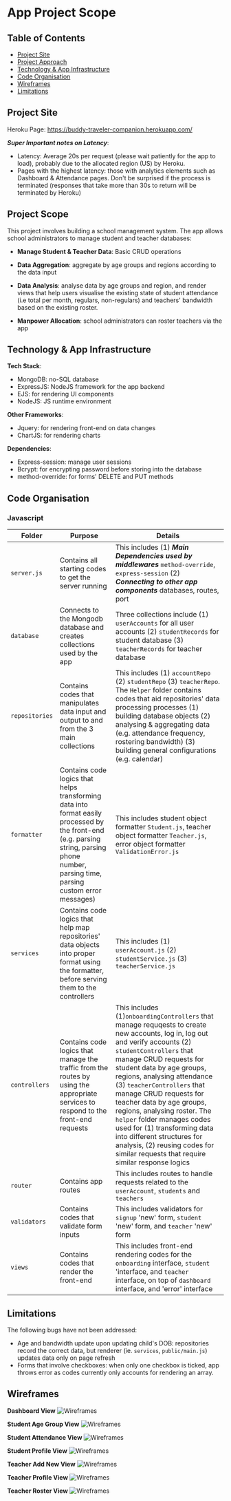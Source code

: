 # App Project Scope

## Table of Contents
- [Project Site](#project-site)
- [Project Approach](#project-scope)
- [Technology & App Infrastructure](#technology-&-app-infrastructure)
- [Code Organisation](#code-organisation)
- [Wireframes](#wireframes)
- [Limitations](#limitations)

## Project Site
Heroku Page: https://buddy-traveler-companion.herokuapp.com/

***Super Important notes on Latency***: 
- Latency: Average 20s per request (please wait patiently for the app to load), probably due to the allocated region (US) by Heroku. 
- Pages with the highest latency: those with analytics elements such as Dashboard & Attendance pages. Don't be surprised if the process is terminated (responses that take more than 30s to return will be terminated by Heroku)

## Project Scope
This project involves building a school management system. The app allows school administrators to manage student and teacher databases:

- **Manage Student & Teacher Data**: Basic CRUD operations

- **Data Aggregation**: aggregate by age groups and regions according to the data input

- **Data Analysis**: analyse data by age groups and region, and render views that help users visualise the existing state of student attendance (i.e total per month, regulars, non-regulars) and teachers' bandwidth based on the existing roster.

- **Manpower Allocation**: school administrators can roster teachers via the app

## Technology & App Infrastructure

**Tech Stack**: 
- MongoDB: no-SQL database
- ExpressJS: NodeJS framework for the app backend
- EJS: for rendering UI components
- NodeJS: JS runtime environment

**Other Frameworks**: 
- Jquery: for rendering front-end on data changes 
- ChartJS: for rendering charts

**Dependencies**:
- Express-session: manage user sessions
- Bcrypt: for encrypting password before storing into the database
- method-override: for forms' DELETE and PUT methods


## Code Organisation

### Javascript

|Folder  |Purpose                                                    |Details|
|--------|-------------------------------------------------------------------|---------------------------------------------------------------------|
|`server.js`| Contains all starting codes to get the server running| This includes (1) ***Main Dependencies used by middlewares*** `method-override`, `express-session` (2) ***Connecting to other app components*** databases, routes, port|
|`database`| Connects to the Mongodb database and creates collections used by the app| Three collections include (1) `userAccounts` for all user accounts (2) `studentRecords` for student database (3) `teacherRecords` for teacher database|
|`repositories`| Contains codes that manipulates data input and output to and from the 3 main collections| This includes (1) `accountRepo` (2) `studentRepo` (3) `teacherRepo`. The `Helper` folder contains codes that aid repositories' data processing processes (1) building database objects (2) analysing & aggregating data (e.g. attendance frequency, rostering bandwidth) (3) building general configurations (e.g. calendar)|
|`formatter`| Contains code logics that helps transforming data into format easily processed by the front-end (e.g. parsing string, parsing phone number, parsing time, parsing custom error messages)| This includes student object formatter `Student.js`, teacher object formatter `Teacher.js`, error object formatter `ValidationError.js`|
|`services`| Contains code logics that help map repositories' data objects into proper format using the formatter, before serving them to the controllers | This includes (1) `userAccount.js` (2) `studentService.js` (3) `teacherService.js`|
|`controllers`| Contains code logics that manage the traffic from the routes by using the appropriate services to respond to the front-end requests | This includes (1)`onboardingControllers` that manage requqests to create new accounts, log in, log out and verify accounts (2) `studentControllers` that manage CRUD requests for student data by age groups, regions, analysing attendance (3) `teacherControllers` that manage CRUD requests for teacher data by age groups, regions, analysing roster. The `helper` folder manages codes used for (1) transforming data into different structures for analysis, (2) reusing codes for similar requests that require similar response logics|
|`router`| Contains app routes | This includes routes to handle requests related to the `userAccount`, `students` and `teachers`|
|`validators`| Contains codes that validate form inputs | This includes validators for `signup` 'new' form, `student` 'new' form, and `teacher` 'new' form|
|`views`| Contains codes that render the front-end | This includes front-end rendering codes for the `onboarding` interface, `student` 'interface, and `teacher` interface, on top of `dashboard` interface, and 'error' interface|

## Limitations

The following bugs have not been addressed:
- Age and bandwidth update upon updating child's DOB: repositories record the correct data, but renderer (ie. `services`, `public/main.js`) updates data only on page refresh 
- Forms that involve checkboxes: when only one checkbox is ticked, app throws error as codes currently only accounts for rendering an array. 


## Wireframes

**Dashboard View**
![Wireframes](https://github.com/jessephamsg/project-2/blob/master/Wireframes/dashboard.png)

**Student Age Group View**
![Wireframes](https://github.com/jessephamsg/project-2/blob/master/Wireframes/student-ageGroup-view.png)

**Student Attendance View**
![Wireframes](https://github.com/jessephamsg/project-2/blob/master/Wireframes/student-attendance-view.png)

**Student Profile View**
![Wireframes](https://github.com/jessephamsg/project-2/blob/master/Wireframes/student-profile-view.png)

**Teacher Add New View**
![Wireframes](https://github.com/jessephamsg/project-2/blob/master/Wireframes/teacher-addNew-view.png)

**Teacher Profile View**
![Wireframes](https://github.com/jessephamsg/project-2/blob/master/Wireframes/teacher-profile-view.png)

**Teacher Roster View**
![Wireframes](https://github.com/jessephamsg/project-2/blob/master/Wireframes/teacher-roster-view.png)